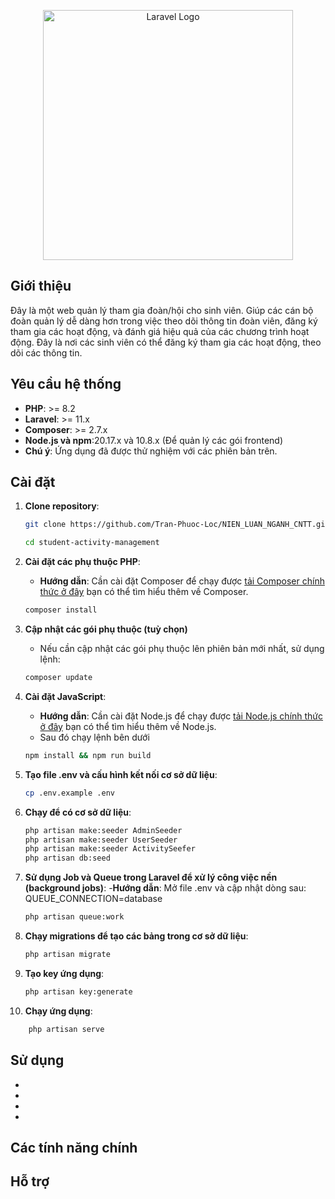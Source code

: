 <p align="center"><a href="https://laravel.com" target="_blank"><img src="https://raw.githubusercontent.com/laravel/art/master/logo-lockup/5%20SVG/2%20CMYK/1%20Full%20Color/laravel-logolockup-cmyk-red.svg" width="400" alt="Laravel Logo"></a></p>

## Giới thiệu

Đây là một web quản lý tham gia đoàn/hội cho sinh viên. Giúp các cán bộ đoàn quản lý dễ dàng hơn trong việc theo dõi thông tin đoàn viên, đăng ký tham gia các hoạt động, và đánh giá hiệu quả của các chương trình hoạt động. Đây là nơi các sinh viên có thể đăng ký tham gia các hoạt động, theo dõi các thông tin.

## Yêu cầu hệ thống

- **PHP**: >= 8.2
- **Laravel**: >= 11.x
- **Composer**: >= 2.7.x
- **Node.js và npm**:20.17.x và 10.8.x (Để quản lý các gói frontend)
- **Chú ý**: Ứng dụng đã được thử nghiệm với các phiên bản trên.

## Cài đặt

1. **Clone repository**:
   ```bash
   git clone https://github.com/Tran-Phuoc-Loc/NIEN_LUAN_NGANH_CNTT.git
   ```
   ```bash
   cd student-activity-management
   
2. **Cài đặt các phụ thuộc PHP**:
   - **Hướng dẫn**: Cần cài đặt Composer để chạy được [tải Composer chính thức ở đây](https://getcomposer.org/download/) bạn có thể tìm hiểu thêm về Composer.
   ```bash
   composer install
   
     ```

3. **Cập nhật các gói phụ thuộc (tuỳ chọn)**  
   - Nếu cần cập nhật các gói phụ thuộc lên phiên bản mới nhất, sử dụng lệnh:

   ```bash
   composer update
   ```
     
4. **Cài đặt JavaScript**:
   - **Hướng dẫn**: Cần cài đặt Node.js để chạy được [tải Node.js chính thức ở đây](https://nodejs.org/en) bạn có thể tìm hiểu thêm về Node.js.
    - Sau đó chạy lệnh bên dưới
   ```bash
   npm install && npm run build

5. **Tạo file .env và cấu hình kết nối cơ sở dữ liệu**:
   ```bash
   cp .env.example .env
6. **Chạy để có cơ sở dữ liệu**:
   ```bash
   php artisan make:seeder AdminSeeder
   php artisan make:seeder UserSeeder
   php artisan make:seeder ActivitySeefer
   php artisan db:seed

8. **Sử dụng Job và Queue trong Laravel để xử lý công việc nền (background jobs)**:
   -**Hướng dẫn**: Mở file .env và cập nhật dòng sau: 
QUEUE_CONNECTION=database
   ```bash
   php artisan queue:work
7. **Chạy migrations để tạo các bảng trong cơ sở dữ liệu**:
   ```bash
   php artisan migrate
9. **Tạo key ứng dụng**:
   ```bash
   php artisan key:generate
10. **Chạy ứng dụng**:
   ```bash
       php artisan serve
   ``` 
## Sử dụng

-
-
-
-
## Các tính năng chính

## Hỗ trợ
